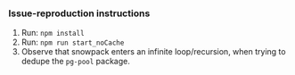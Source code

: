 ### Issue-reproduction instructions

1) Run: `npm install`
2) Run: `npm run start_noCache`
3) Observe that snowpack enters an infinite loop/recursion, when trying to dedupe the `pg-pool` package.